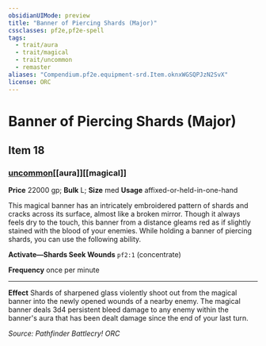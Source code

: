```yaml
---
obsidianUIMode: preview
title: "Banner of Piercing Shards (Major)"
cssclasses: pf2e,pf2e-spell
tags:
  - trait/aura
  - trait/magical
  - trait/uncommon
  - remaster
aliases: "Compendium.pf2e.equipment-srd.Item.oknxWGSQPJzN2SvX"
license: ORC
---
```

# Banner of Piercing Shards (Major)
## Item 18
### [uncommon](uncommon "Uncommon Rarity Trait")[[aura]][[magical]]


**Price** 22000 gp; 
**Bulk** L; **Size** med
**Usage** affixed-or-held-in-one-hand

This magical banner has an intricately embroidered pattern of shards and cracks across its surface, almost like a broken mirror. Though it always feels dry to the touch, this banner from a distance gleams red as if slightly stained with the blood of your enemies. While holding a banner of piercing shards, you can use the following ability.

**Activate—Shards Seek Wounds** `pf2:1` (concentrate)

**Frequency** once per minute

* * *

**Effect** Shards of sharpened glass violently shoot out from the magical banner into the newly opened wounds of a nearby enemy. The magical banner deals 3d4 persistent bleed damage to any enemy within the banner's aura that has been dealt damage since the end of your last turn.

*Source: Pathfinder Battlecry!*
*ORC*